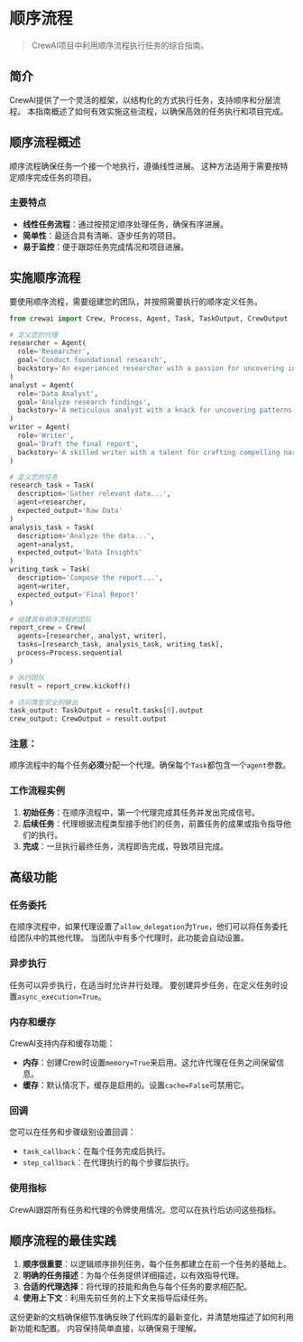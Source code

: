 # 顺序流程

> CrewAI项目中利用顺序流程执行任务的综合指南。

## 简介

CrewAI提供了一个灵活的框架，以结构化的方式执行任务，支持顺序和分层流程。
本指南概述了如何有效实施这些流程，以确保高效的任务执行和项目完成。

## 顺序流程概述

顺序流程确保任务一个接一个地执行，遵循线性进展。
这种方法适用于需要按特定顺序完成任务的项目。

### 主要特点

* **线性任务流程**：通过按预定顺序处理任务，确保有序进展。
* **简单性**：最适合具有清晰、逐步任务的项目。
* **易于监控**：便于跟踪任务完成情况和项目进展。

## 实施顺序流程

要使用顺序流程，需要组建您的团队，并按照需要执行的顺序定义任务。

```python Code theme={null}
from crewai import Crew, Process, Agent, Task, TaskOutput, CrewOutput

# 定义您的代理
researcher = Agent(
  role='Researcher',
  goal='Conduct foundational research',
  backstory='An experienced researcher with a passion for uncovering insights'
)
analyst = Agent(
  role='Data Analyst',
  goal='Analyze research findings',
  backstory='A meticulous analyst with a knack for uncovering patterns'
)
writer = Agent(
  role='Writer',
  goal='Draft the final report',
  backstory='A skilled writer with a talent for crafting compelling narratives'
)

# 定义您的任务
research_task = Task(
  description='Gather relevant data...', 
  agent=researcher, 
  expected_output='Raw Data'
)
analysis_task = Task(
  description='Analyze the data...', 
  agent=analyst, 
  expected_output='Data Insights'
)
writing_task = Task(
  description='Compose the report...', 
  agent=writer, 
  expected_output='Final Report'
)

# 组建具有顺序流程的团队
report_crew = Crew(
  agents=[researcher, analyst, writer],
  tasks=[research_task, analysis_task, writing_task],
  process=Process.sequential
)

# 执行团队
result = report_crew.kickoff()

# 访问类型安全的输出
task_output: TaskOutput = result.tasks[0].output
crew_output: CrewOutput = result.output
```

### 注意：

顺序流程中的每个任务**必须**分配一个代理。确保每个`Task`都包含一个`agent`参数。

### 工作流程实例

1. **初始任务**：在顺序流程中，第一个代理完成其任务并发出完成信号。
2. **后续任务**：代理根据流程类型接手他们的任务，前置任务的成果或指令指导他们的执行。
3. **完成**：一旦执行最终任务，流程即告完成，导致项目完成。

## 高级功能

### 任务委托

在顺序流程中，如果代理设置了`allow_delegation`为`True`，他们可以将任务委托给团队中的其他代理。
当团队中有多个代理时，此功能会自动设置。

### 异步执行

任务可以异步执行，在适当时允许并行处理。
要创建异步任务，在定义任务时设置`async_execution=True`。

### 内存和缓存

CrewAI支持内存和缓存功能：

* **内存**：创建Crew时设置`memory=True`来启用。这允许代理在任务之间保留信息。
* **缓存**：默认情况下，缓存是启用的。设置`cache=False`可禁用它。

### 回调

您可以在任务和步骤级别设置回调：

* `task_callback`：在每个任务完成后执行。
* `step_callback`：在代理执行的每个步骤后执行。

### 使用指标

CrewAI跟踪所有任务和代理的令牌使用情况。您可以在执行后访问这些指标。

## 顺序流程的最佳实践

1. **顺序很重要**：以逻辑顺序排列任务，每个任务都建立在前一个任务的基础上。
2. **明确的任务描述**：为每个任务提供详细描述，以有效指导代理。
3. **合适的代理选择**：将代理的技能和角色与每个任务的要求相匹配。
4. **使用上下文**：利用先前任务的上下文来指导后续任务。

这份更新的文档确保细节准确反映了代码库的最新变化，并清楚地描述了如何利用新功能和配置。
内容保持简单直接，以确保易于理解。